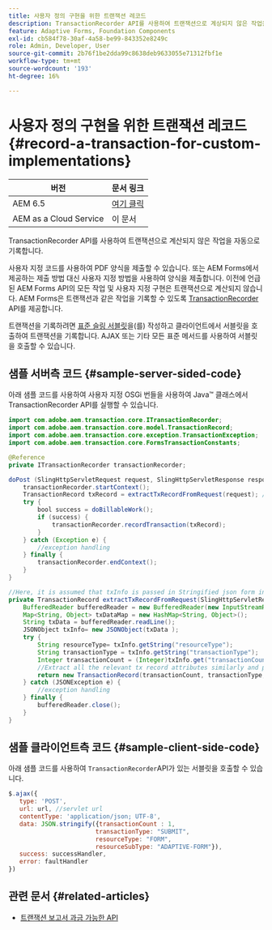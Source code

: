 ```yaml
---
title: 사용자 정의 구현을 위한 트랜잭션 레코드
description: TransactionRecorder API를 사용하여 트랜잭션으로 계상되지 않은 작업을 자동으로 기록합니다
feature: Adaptive Forms, Foundation Components
exl-id: cb584f78-30af-4a58-be99-843352e8249c
role: Admin, Developer, User
source-git-commit: 2b76f1be2dda99c8638deb9633055e71312fbf1e
workflow-type: tm+mt
source-wordcount: '193'
ht-degree: 16%

---
```


# 사용자 정의 구현을 위한 트랜잭션 레코드 {#record-a-transaction-for-custom-implementations}

| 버전 | 문서 링크 |
| -------- | ---------------------------- |
| AEM 6.5 | [여기 클릭](https://experienceleague.adobe.com/en/docs/experience-manager-65/content/forms/transaction-reports/transaction-reports-osgi/record-transaction-custom-implementation) |
| AEM as a Cloud Service | 이 문서 |

TransactionRecorder API를 사용하여 트랜잭션으로 계산되지 않은 작업을 자동으로 기록합니다.

사용자 지정 코드를 사용하여 PDF 양식을 제출할 수 있습니다. 또는 AEM Forms에서 제공하는 제출 방법 대신 사용자 지정 방법을 사용하여 양식을 제출합니다. 이전에 언급된 AEM Forms API의 모든 작업 및 사용자 지정 구현은 트랜잭션으로 계산되지 않습니다. AEM Forms은 트랜잭션과 같은 작업을 기록할 수 있도록 [TransactionRecorder](https://javadoc.io/doc/com.adobe.aem/aem-forms-sdk-api/latest/com/adobe/aem/transaction/core/ITransactionRecorder.html) API를 제공합니다.

트랜잭션을 기록하려면 [표준 슬링 서블릿](https://experienceleague.adobe.com/docs/experience-manager-learn/forms/store-and-retrieve-af-with-2fa/create-servlet.html?lang=en)을(를) 작성하고 클라이언트에서 서블릿을 호출하여 트랜잭션을 기록합니다. AJAX 또는 기타 모든 표준 메서드를 사용하여 서블릿을 호출할 수 있습니다.

## 샘플 서버측 코드 {#sample-server-sided-code}

아래 샘플 코드를 사용하여 사용자 지정 OSGi 번들을 사용하여 Java™ 클래스에서 TransactionRecorder API를 실행할 수 있습니다.

```java
import com.adobe.aem.transaction.core.ITransactionRecorder;
import com.adobe.aem.transaction.core.model.TransactionRecord;
import com.adobe.aem.transaction.core.exception.TransactionException;
import com.adobe.aem.transaction.core.FormsTransactionConstants;

@Reference
private ITransactionRecorder transactionRecorder;

doPost (SlingHttpServletRequest request, SlingHttpServletResponse response) {
    transactionRecorder.startContext();
    TransactionRecord txRecord = extractTxRecordFromRequest(request); //extract transaction relevant data from request
    try {
        bool success = doBillableWork();
        if (success) {
            transactionRecorder.recordTransaction(txRecord);
        }
    } catch (Exception e) {
        //exception handling
    } finally {
        transactionRecorder.endContext();
    }
}

//Here, it is assumed that txInfo is passed in Stringified json form in the ajax call (in data parameter). You can pass txInfo from client in any way that you find suitable.
private TransactionRecord extractTxRecordFromRequest(SlingHttpServletRequest request) {
    BufferedReader bufferedReader = new BufferedReader(new InputStreamReader(request.getInputStream()));
    Map<String, Object> txDataMap = new HashMap<String, Object>();
    String txData = bufferedReader.readLine();
    JSONObject txInfo= new JSONObject(txData );
    try {
        String resourceType= txInfo.getString("resourceType");
        String transactionType = txInfo.getString("transactionType");
        Integer transactionCount = (Integer)txInfo.get("transactionCount");
        //Extract all the relevant tx record attributes similarly and pass them in Transaction Record constructor as per the java doc}
        return new TransactionRecord(transactionCount, transactionType, resourceType, ..);
    } catch (JSONException e) {
        //exception handling
    } finally {
        bufferedReader.close();
    }
}
```

## 샘플 클라이언트측 코드 {#sample-client-side-code}

아래 샘플 코드를 사용하여 `TransactionRecorder`API가 있는 서블릿을 호출할 수 있습니다.

```javascript
$.ajax({
   type: 'POST',
   url: url, //servlet url
   contentType: 'application/json; UTF-8',
   data: JSON.stringify({transactionCount : 1,
                        transactionType: "SUBMIT",
                        resourceType: "FORM",
                        resourceSubType: "ADAPTIVE-FORM"}),
   success: successHandler,
   error: faultHandler
})
```

## 관련 문서 {#related-articles}

* [트랜잭션 보고서 과금 가능한 API](/help/forms/transaction-reports-billable-apis.md)
